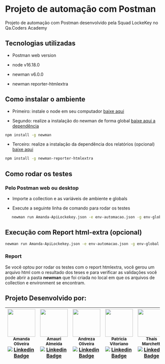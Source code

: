 # Projeto de automação com Postman

Projeto de automação com Postman desenvolvido pela Squad LockeKey no Qa.Coders Academy

## Tecnologias utilizadas

- Postman web version

- node v16.18.0

- newman v6.0.0

- newman reporter-htmlextra

## Como instalar o ambiente

- Primeiro: instale o node em seu computador [baixe aqui](https://nodejs.org/en/download)

- Segundo: realize a instalação do newman de forma global [baixe aqui a dependência](https://www.npmjs.com/package/newman)

```bash
npm install -g newman
```

- Terceiro: realize a instalação da dependência dos relatórios (opcional) 
 [baixe aqui](https://www.npmjs.com/package/newman-reporter-htmlextra)

```bash
npm install -g newman-reporter-htmlextra
```

## Como rodar os testes

### Pelo Postman web ou desktop

- Importe a collection e as variáveis de ambiente e globals

- Execute a seguinte linha de comando para rodar os testes

 ```bash
    newman run Amanda-ApiLockekey.json -e env-automacao.json -g env-global.json -r cli
  ```

## Execução com Report html-extra (opcional)

```bash
newman run Amanda-ApiLockekey.json -e env-automacao.json -g env-global.json -r htmlextra
```

### Report

Se você optou por rodar os testes com o report htmlextra, você gerou um arquivo html com o resultado dos teses e para verificar as validações você pode abrir a pasta **newman** que foi criada no local em que os arquivos de collection e environment se encontram.

## Projeto Desenvolvido por: 

| [<img loading="lazy" src="https://avatars.githubusercontent.com/u/73588768?v=4" width=90><br/><sub>Amanda Oliveira</sub>](https://github.com/amandatec)<br/>[![Linkedin Badge](https://img.shields.io/badge/-LinkedIn-blue?style=flat-square&logo=Linkedin&logoColor=white&link=https://www.linkedin.com/in/amandaoliveira--/)](https://www.linkedin.com/in/amandaoliveira--/) | [<img loading="lazy" src="https://avatars.githubusercontent.com/u/33519484?v=4" width=90><br/><sub>Amauri Almeida</sub>](https://github.com/amaurialmeida)<br/>[![Linkedin Badge](https://img.shields.io/badge/-LinkedIn-blue?style=flat-square&logo=Linkedin&logoColor=white&link=https://www.linkedin.com/in/amauri-almeida26/)](https://www.linkedin.com/in/amauri-almeida26/) | [<img loading="lazy" src="https://avatars.githubusercontent.com/u/109545654?v=4" width=90><br/><sub>Andreza Oliveira</sub>](https://github.com/Andreza0593)<br/>[![Linkedin Badge](https://img.shields.io/badge/-LinkedIn-blue?style=flat-square&logo=Linkedin&logoColor=white&link=https://www.linkedin.com/in/andreza-oliveira-02a7ab163)](https://www.linkedin.com/in/andreza-oliveira-02a7ab163) | [<img loading="lazy" src="https://avatars.githubusercontent.com/u/148631954?v=4" width=90><br/><sub>Patricia Vitoriano</sub>](https://github.com/PatriciaVitoriano)<br/>[![Linkedin Badge](https://img.shields.io/badge/-LinkedIn-blue?style=flat-square&logo=Linkedin&logoColor=white&link=https://www.linkedin.com/in/patricia-castro-vitoriano)](https://www.linkedin.com/in/patricia-castro-vitoriano) | [<img loading="lazy" src="https://avatars.githubusercontent.com/u/116967975?v=4" width=90><br/><sub>Thaís Marchetti</sub>](https://github.com/thaisconto)<br/>[![Linkedin Badge](https://img.shields.io/badge/-LinkedIn-blue?style=flat-square&logo=Linkedin&logoColor=white&link=https://www.linkedin.com/in/thaismarchetticonto/)](https://www.linkedin.com/in/thaismarchetticonto/)
| :----------------------------------------------------------: | :----------------------------------------------------------: | :----------------------------------------------------------: | :----------------------------------------------------------: | :----------------------------------------------------------: |
